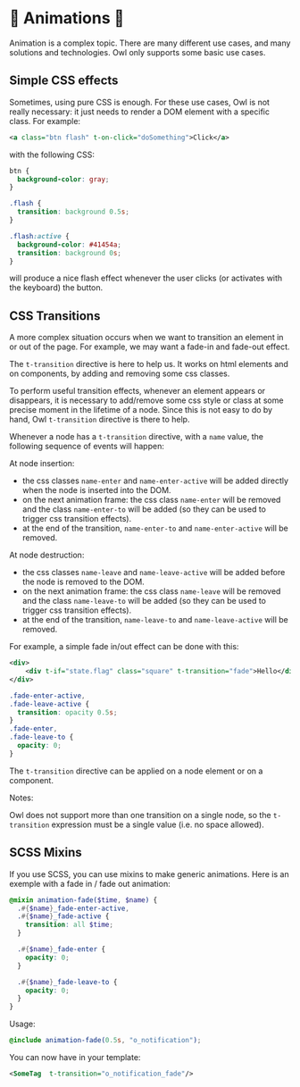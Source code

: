 # 🦉 Animations 🦉

Animation is a complex topic. There are many different use cases, and many
solutions and technologies. Owl only supports some basic use cases.

## Simple CSS effects

Sometimes, using pure CSS is enough. For these use cases, Owl is not really
necessary: it just needs to render a DOM element with a specific class. For
example:

```xml
<a class="btn flash" t-on-click="doSomething">Click</a>
```

with the following CSS:

```css
btn {
  background-color: gray;
}

.flash {
  transition: background 0.5s;
}

.flash:active {
  background-color: #41454a;
  transition: background 0s;
}
```

will produce a nice flash effect whenever the user clicks (or activates with the
keyboard) the button.

## CSS Transitions

A more complex situation occurs when we want to transition an element in or out
of the page. For example, we may want a fade-in and fade-out effect.

The `t-transition` directive is here to help us. It works on html elements and
on components, by adding and removing some css classes.

To perform useful transition effects, whenever an element appears or disappears,
it is necessary to add/remove some css style or class at some precise moment in
the lifetime of a node. Since this is not easy to do by hand, Owl `t-transition`
directive is there to help.

Whenever a node has a `t-transition` directive, with a `name` value, the following
sequence of events will happen:

At node insertion:

- the css classes `name-enter` and `name-enter-active` will be added directly
  when the node is inserted into the DOM.
- on the next animation frame: the css class `name-enter` will be removed and the
  class `name-enter-to` will be added (so they can be used to trigger css
  transition effects).
- at the end of the transition, `name-enter-to` and `name-enter-active` will be removed.

At node destruction:

- the css classes `name-leave` and `name-leave-active` will be added before the
  node is removed to the DOM.
- on the next animation frame: the css class `name-leave` will be removed and the
  class `name-leave-to` will be added (so they can be used to trigger css
  transition effects).
- at the end of the transition, `name-leave-to` and `name-leave-active` will be removed.

For example, a simple fade in/out effect can be done with this:

```xml
<div>
    <div t-if="state.flag" class="square" t-transition="fade">Hello</div>
</div>
```

```css
.fade-enter-active,
.fade-leave-active {
  transition: opacity 0.5s;
}
.fade-enter,
.fade-leave-to {
  opacity: 0;
}
```

The `t-transition` directive can be applied on a node element or on a component.

Notes:

Owl does not support more than one transition on a single node, so the
`t-transition` expression must be a single value (i.e. no space allowed).

## SCSS Mixins

If you use SCSS, you can use mixins to make generic animations. Here is an exemple with a fade in / fade out animation:

```scss
@mixin animation-fade($time, $name) {
  .#{$name}_fade-enter-active,
  .#{$name}_fade-active {
    transition: all $time;
  }

  .#{$name}_fade-enter {
    opacity: 0;
  }

  .#{$name}_fade-leave-to {
    opacity: 0;
  }
}
```

Usage:

```scss
@include animation-fade(0.5s, "o_notification");
```

You can now have in your template:

```xml
<SomeTag  t-transition="o_notification_fade"/>
```
